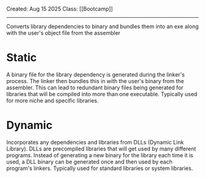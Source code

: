 Created: Aug 15 2025
Class: [[Bootcamp]] 
- - -
Converts library dependencies to binary and bundles them into an exe along with the user's object file from the assembler
# Static
A binary file for the library dependency is generated during the linker's process. The linker then bundles this in with the user's binary from the assembler. This can lead to redundant binary files being generated for libraries that will be compiled into more than one executable. Typically used for more niche and specific libraries.
# Dynamic
Incorporates any dependencies and libraries from DLLs (Dynamic Link Library).
DLLs are precompiled libraries that will get used by many different programs. Instead of generating a new binary for the library each time it is used, a DLL binary can be generated once and then used by each program's linkers. Typically used for standard libraries or system libraries.